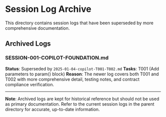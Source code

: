 # Session Log Archive

This directory contains session logs that have been superseded by more comprehensive documentation.

## Archived Logs

### SESSION-001-COPILOT-FOUNDATION.md
**Status**: Superseded by `2025-01-04-copilot-T001-T002.md`
**Tasks**: T001 (Add parameters to param() block)
**Reason**: The newer log covers both T001 and T002 with more comprehensive detail, testing notes, and contract compliance verification.

---

**Note**: Archived logs are kept for historical reference but should not be used as primary documentation. Refer to the current session logs in the parent directory for accurate, up-to-date information.
